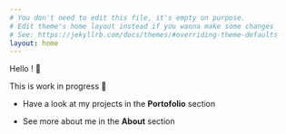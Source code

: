 ```yaml
---
# You don't need to edit this file, it's empty on purpose.
# Edit theme's home layout instead if you wanna make some changes
# See: https://jekyllrb.com/docs/themes/#overriding-theme-defaults
layout: home
---
```


Hello ! :wave:

This is work in progress  :construction_worker:
* Have a look at my projects in the **Portofolio** section

* See more about me in the **About** section
